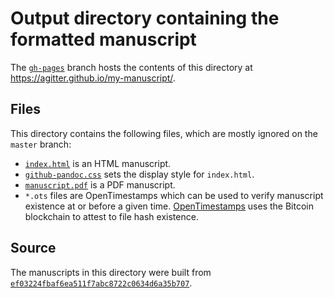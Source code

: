# Output directory containing the formatted manuscript

The [`gh-pages`](https://github.com/agitter/my-manuscript/tree/gh-pages) branch hosts the contents of this directory at https://agitter.github.io/my-manuscript/.

## Files

This directory contains the following files, which are mostly ignored on the `master` branch:

+ [`index.html`](index.html) is an HTML manuscript.
+ [`github-pandoc.css`](github-pandoc.css) sets the display style for `index.html`.
+ [`manuscript.pdf`](manuscript.pdf) is a PDF manuscript.
+ `*.ots` files are OpenTimestamps which can be used to verify manuscript existence at or before a given time.
  [OpenTimestamps](opentimestamps.org) uses the Bitcoin blockchain to attest to file hash existence.

## Source

The manuscripts in this directory were built from
[`ef03224fbaf6ea511f7abc8722c0634d6a35b707`](https://github.com/agitter/my-manuscript/commit/ef03224fbaf6ea511f7abc8722c0634d6a35b707).
